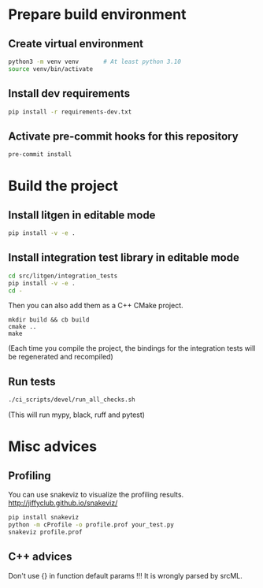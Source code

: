 # Prepare build environment

## Create virtual environment

```bash
python3 -m venv venv       # At least python 3.10
source venv/bin/activate
```

## Install dev requirements

```bash
pip install -r requirements-dev.txt
```

## Activate pre-commit hooks for this repository

```bash
pre-commit install
```

# Build the project

## Install litgen in editable mode

```bash
pip install -v -e .
```

## Install integration test library in editable mode

```bash
cd src/litgen/integration_tests
pip install -v -e .
cd -
```

Then you can also add them as a C++ CMake project.

```
mkdir build && cb build
cmake ..
make
```

(Each time you compile the project, the bindings for the integration tests will be regenerated and recompiled)


## Run tests
```bash
./ci_scripts/devel/run_all_checks.sh
```

(This will run mypy, black, ruff and pytest)

# Misc advices

## Profiling

You can use snakeviz to visualize the profiling results.
http://jiffyclub.github.io/snakeviz/

```bash
pip install snakeviz
python -m cProfile -o profile.prof your_test.py
snakeviz profile.prof
```

## C++ advices
Don't use {} in function default params !!! It is wrongly parsed by srcML.
